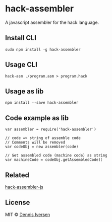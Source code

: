 # hack-assembler

A javascript assembler for the hack language. 

## Install CLI

    sudo npm install -g hack-assembler

## Usage CLI

    hack-asm ./program.asm > program.hack

## Usage as lib

    npm install --save hack-assembler

## Code example as lib

```.javascript
var assembler = require('hack-assembler')
    
// code => string of assemble code
// Comments will be removed
var codeObj = new assembler(code)

// Get assembled code (machine code) as string
var machineCode = codeObj.getAssembledCode()
```

## Related

[hack-assembler-js](https://github.com/diversen/hack-assembler-js)

## License

MIT © [Dennis Iversen](https://github.com/diversen)
